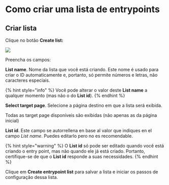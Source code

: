 # <a>Como criar uma lista de entrypoints</a>

## Criar lista

Clique no botão **Create list:**

![](../.gitbook/assets/image.png)

Preencha os campos:

**List name**. Nome da lista que você está criando. Este nome é usado para criar o ID automaticamente e, portanto, só permite números e letras, não caracteres especiais.

{% hint style="info" %} Você pode alterar o valor deste **List name** a qualquer momento (mas não o do **List id**). {% endhint %}

**Select target page**. Selecione a página destino em que a lista será exibida.

Todas as target page disponíveis são exibidas (não apenas as da página inicial)

**List id**. Este campo se autorrellena en base al valor que indiques en el campo *List name*.
 Puedes editarlo pero no es recomendable.

{% hint style="warning" %} O **List id** só pode ser editado quando você está criando o entry point, mas não quando ele já está criado. Portanto, certifique-se de que o **List id** responde a suas necessidades. {% endhint %}

Clique em **Create entrypoint list** para salvar a lista e iniciar os passos de configuração dessa lista.
